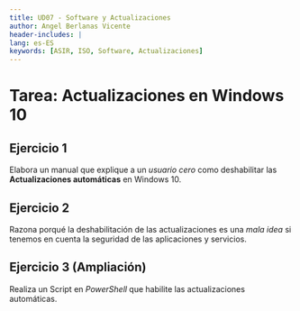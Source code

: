 ```yaml
---
title: UD07 - Software y Actualizaciones
author: Angel Berlanas Vicente
header-includes: |
lang: es-ES
keywords: [ASIR, ISO, Software, Actualizaciones]
---
```


# Tarea: Actualizaciones en Windows 10

## Ejercicio 1

Elabora un manual que explique a un _usuario cero_ como deshabilitar las **Actualizaciones automáticas** en Windows 10. 

## Ejercicio 2

Razona porqué la deshabilitación de las actualizaciones es una _mala idea_  si tenemos en cuenta la seguridad de las aplicaciones y servicios.

## Ejercicio 3 (Ampliación)

Realiza un Script en _PowerShell_ que habilite las actualizaciones automáticas.